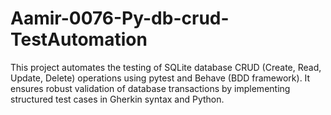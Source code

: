 # Aamir-0076-Py-db-crud-TestAutomation
This project automates the testing of SQLite database CRUD (Create, Read, Update, Delete) operations using pytest and Behave (BDD framework). It ensures robust validation of database transactions by implementing structured test cases in Gherkin syntax and Python.
